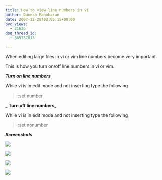 ```yaml
---
title: How to view line numbers in vi
author: Danesh Manoharan
date: 2007-12-28T02:05:15+00:00
pvc_views:
  - 21626
dsq_thread_id:
  - 889737813

---
```

When editing large files in vi or vim line numbers become very important.

This is how you turn on/off line numbers in vi or vim.

_**Turn on line numbers**_

While vi is in edit mode and not inserting type the following

> :set number

_ **Turn off line numbers**_

While vi is in edit mode and not inserting type the following

> :set nonumber

_**Screenshots**_  
<!--more-->

  
![][1] 

![][2] 

![][3] 

![][4]

 [1]: http://img186.imageshack.us/img186/813/vi1re4.jpg
 [2]: http://img186.imageshack.us/img186/8959/vi2mg4.jpg
 [3]: http://img186.imageshack.us/img186/9686/vi3mx6.jpg
 [4]: http://img186.imageshack.us/img186/4822/vi4oz2.jpg